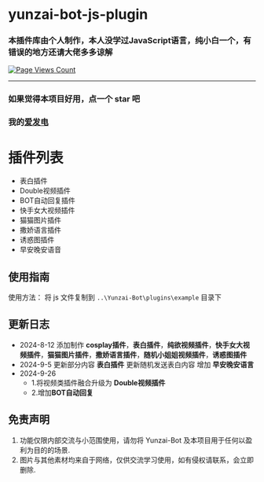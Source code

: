 # yunzai-bot-js-plugin
### 本插件库由个人制作，本人没学过JavaScript语言，纯小白一个，有错误的地方还请大佬多多谅解


[![Page Views Count](https://badges.toozhao.com/badges/01J532W0PRBBYEANY0Q6VKD6FP/green.svg)](https://badges.toozhao.com/stats/01J532W0PRBBYEANY0Q6VKD6FP "Get your own page views count badge on badges.toozhao.com")

---

### 如果觉得本项目好用，点一个 star 吧
### 我的[爱发电](https://afdian.com/a/DoubleQAQ)



# 插件列表
- 表白插件
- Double视频插件
- BOT自动回复插件
- 快手女大视频插件
- 猫猫图片插件
- 撒娇语言插件
- 诱惑图插件
- 早安晚安语音
## 使用指南
使用方法：
将  js 文件复制到 `..\Yunzai-Bot\plugins\example` 目录下
   
## 更新日志
- 2024-8-12 添加制作
**cosplay插件**，**表白插件**，**纯欲视频插件**，**快手女大视频插件**，**猫猫图片插件**，**撒娇语言插件**，**随机小姐姐视频插件**，**诱惑图插件**
- 2024-9-5 更新部分内容
**表白插件** 更新随机发送表白内容
增加 **早安晚安语言** 
- 2024-9-26 
   - 1.将视频类插件融合升级为 **Double视频插件**
   - 2.增加**BOT自动回复**

## 免责声明

1. 功能仅限内部交流与小范围使用，请勿将 Yunzai-Bot 及本项目用于任何以盈利为目的的场景.
2. 图片与其他素材均来自于网络，仅供交流学习使用，如有侵权请联系，会立即删除.

